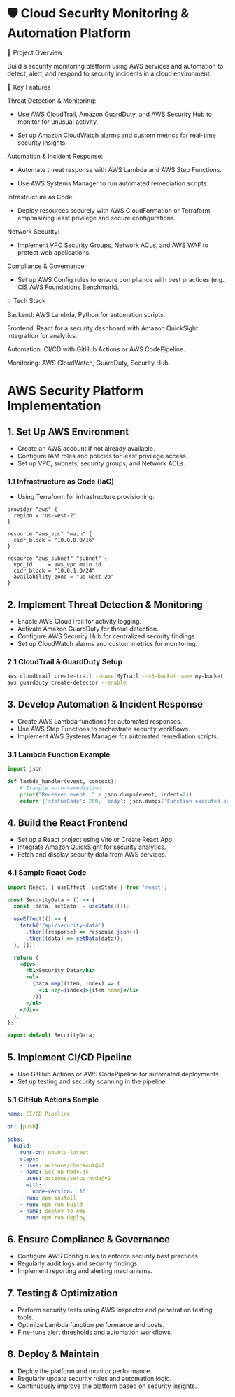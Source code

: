 # 🛡️ Cloud Security Monitoring & Automation Platform


🚀 Project Overview

Build a security monitoring platform using AWS services and automation to detect, alert, and respond to security incidents in a cloud environment.

🔑 Key Features

Threat Detection & Monitoring:

- Use AWS CloudTrail, Amazon GuardDuty, and AWS Security Hub to monitor for unusual activity.

- Set up Amazon CloudWatch alarms and custom metrics for real-time security insights.

Automation & Incident Response:

- Automate threat response with AWS Lambda and AWS Step Functions.

- Use AWS Systems Manager to run automated remediation scripts.

Infrastructure as Code:

- Deploy resources securely with AWS CloudFormation or Terraform, emphasizing least privilege and secure configurations.

Network Security:

- Implement VPC Security Groups, Network ACLs, and AWS WAF to protect web applications.

Compliance & Governance:

- Set up AWS Config rules to ensure compliance with best practices (e.g., CIS AWS Foundations Benchmark).

💡 Tech Stack


Backend: AWS Lambda, Python for automation scripts.

Frontend: React for a security dashboard with Amazon QuickSight integration for analytics.

Automation: CI/CD with GitHub Actions or AWS CodePipeline.

Monitoring: AWS CloudWatch, GuardDuty, Security Hub.

# AWS Security Platform Implementation

## 1. Set Up AWS Environment
- Create an AWS account if not already available.
- Configure IAM roles and policies for least privilege access.
- Set up VPC, subnets, security groups, and Network ACLs.

### 1.1 Infrastructure as Code (IaC)
- Using Terraform for infrastructure provisioning:

```hcl
provider "aws" {
  region = "us-west-2"
}

resource "aws_vpc" "main" {
  cidr_block = "10.0.0.0/16"
}

resource "aws_subnet" "subnet" {
  vpc_id     = aws_vpc.main.id
  cidr_block = "10.0.1.0/24"
  availability_zone = "us-west-2a"
}
```

## 2. Implement Threat Detection & Monitoring
- Enable AWS CloudTrail for activity logging.
- Activate Amazon GuardDuty for threat detection.
- Configure AWS Security Hub for centralized security findings.
- Set up CloudWatch alarms and custom metrics for monitoring.

### 2.1 CloudTrail & GuardDuty Setup
```bash
aws cloudtrail create-trail --name MyTrail --s3-bucket-name my-bucket
aws guardduty create-detector --enable
```

## 3. Develop Automation & Incident Response
- Create AWS Lambda functions for automated responses.
- Use AWS Step Functions to orchestrate security workflows.
- Implement AWS Systems Manager for automated remediation scripts.

### 3.1 Lambda Function Example
```python
import json

def lambda_handler(event, context):
    # Example auto-remediation
    print("Received event: " + json.dumps(event, indent=2))
    return {'statusCode': 200, 'body': json.dumps('Function executed successfully!')}
```

## 4. Build the React Frontend
- Set up a React project using Vite or Create React App.
- Integrate Amazon QuickSight for security analytics.
- Fetch and display security data from AWS services.

### 4.1 Sample React Code
```jsx
import React, { useEffect, useState } from 'react';

const SecurityData = () => {
  const [data, setData] = useState([]);

  useEffect(() => {
    fetch('/api/security-data')
      .then((response) => response.json())
      .then((data) => setData(data));
  }, []);

  return (
    <div>
      <h1>Security Data</h1>
      <ul>
        {data.map((item, index) => (
          <li key={index}>{item.name}</li>
        ))}
      </ul>
    </div>
  );
};

export default SecurityData;
```

## 5. Implement CI/CD Pipeline
- Use GitHub Actions or AWS CodePipeline for automated deployments.
- Set up testing and security scanning in the pipeline.

### 5.1 GitHub Actions Sample
```yaml
name: CI/CD Pipeline

on: [push]

jobs:
  build:
    runs-on: ubuntu-latest
    steps:
    - uses: actions/checkout@v2
    - name: Set up Node.js
      uses: actions/setup-node@v2
      with:
        node-version: '16'
    - run: npm install
    - run: npm run build
    - name: Deploy to AWS
      run: npm run deploy
```

## 6. Ensure Compliance & Governance
- Configure AWS Config rules to enforce security best practices.
- Regularly audit logs and security findings.
- Implement reporting and alerting mechanisms.

## 7. Testing & Optimization
- Perform security tests using AWS Inspector and penetration testing tools.
- Optimize Lambda function performance and costs.
- Fine-tune alert thresholds and automation workflows.

## 8. Deploy & Maintain
- Deploy the platform and monitor performance.
- Regularly update security rules and automation logic.
- Continuously improve the platform based on security insights.

